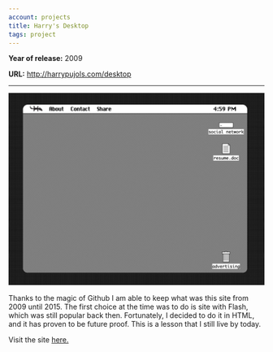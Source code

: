 ```yaml
---
account: projects
title: Harry's Desktop
tags: project
---
```


**Year of release:** 2009

**URL:** http://harrypujols.com/desktop

---

![Desktop page screenshot](/assets/img/posts/desktop-screenshot.png)

Thanks to the magic of Github I am able to keep what was this site from 2009 until 2015. The first choice at the time was to do is site with Flash, which was still popular back then. Fortunately, I decided to do it in HTML, and it has proven to be future proof. This is a lesson that I still live by today.

Visit the site [here.](http://harrypujols.com/desktop)